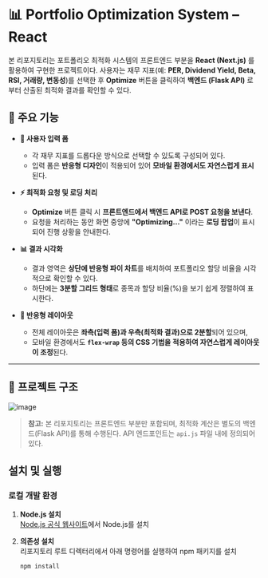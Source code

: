 # 📊 Portfolio Optimization System – React

본 리포지토리는 포트폴리오 최적화 시스템의 프론트엔드 부분을 **React (Next.js)** 를 활용하여 구현한 프로젝트이다. 사용자는 재무 지표(예: **PER, Dividend Yield, Beta, RSI, 거래량, 변동성**)를 선택한 후 **Optimize** 버튼을 클릭하여 **백엔드 (Flask API)** 로부터 산출된 최적화 결과를 확인할 수 있다.

## 🚀 주요 기능

- **📑 사용자 입력 폼**  
  - 각 재무 지표를 드롭다운 방식으로 선택할 수 있도록 구성되어 있다.  
  - 입력 폼은 **반응형 디자인**이 적용되어 있어 **모바일 환경에서도 자연스럽게 표시**된다.

- **⚡ 최적화 요청 및 로딩 처리**  
  - **Optimize** 버튼 클릭 시 **프론트엔드에서 백엔드 API로 POST 요청을 보낸다**.  
  - 요청을 처리하는 동안 화면 중앙에 **"Optimizing..."** 이라는 **로딩 팝업**이 표시되어 진행 상황을 안내한다.

- **📊 결과 시각화**  
  - 결과 영역은 **상단에 반응형 파이 차트**를 배치하여 포트폴리오 할당 비율을 시각적으로 확인할 수 있다.  
  - 하단에는 **3분할 그리드 형태**로 종목과 할당 비율(%)을 보기 쉽게 정렬하여 표시한다.

- **📱 반응형 레이아웃**  
  - 전체 레이아웃은 **좌측(입력 폼)과 우측(최적화 결과)으로 2분할**되어 있으며,  
  - 모바일 환경에서도 **`flex-wrap` 등의 CSS 기법을 적용하여 자연스럽게 레이아웃이 조정**된다.

---

## 📁 프로젝트 구조

![image](https://github.com/user-attachments/assets/cc41019e-2eb8-4f1c-8531-bd4ed8000beb)




> **참고:** 본 리포지토리는 프론트엔드 부분만 포함되며, 최적화 계산은 별도의 백엔드(Flask API)를 통해 수행된다. API 엔드포인트는 `api.js` 파일 내에 정의되어 있다.

## 설치 및 실행

### 로컬 개발 환경

1. **Node.js 설치**  
   [Node.js 공식 웹사이트](https://nodejs.org/)에서 Node.js를 설치

2. **의존성 설치**  
   리포지토리 루트 디렉터리에서 아래 명령어를 실행하여 npm 패키지를 설치
   ```bash
   npm install
